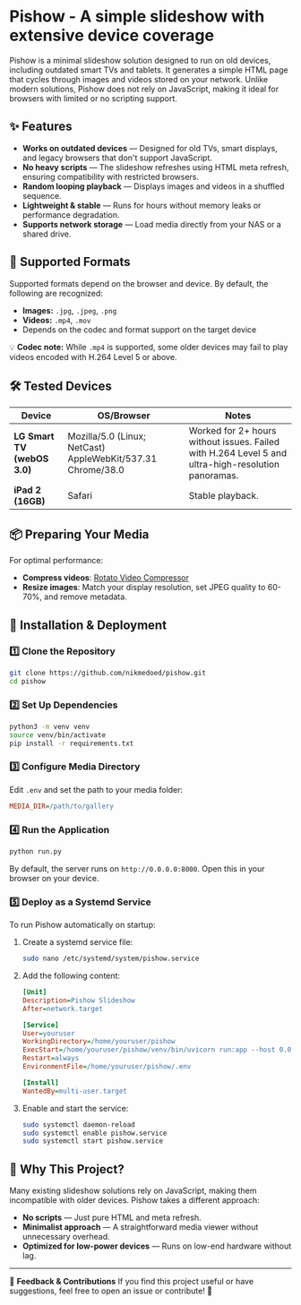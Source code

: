 # Pishow - A simple slideshow with extensive device coverage

Pishow is a minimal slideshow solution designed to run on old devices, including outdated smart TVs and tablets. It generates a simple HTML page that cycles through images and videos stored on your network. Unlike modern solutions, Pishow does not rely on JavaScript, making it ideal for browsers with limited or no scripting support.

## ✨ Features

- **Works on outdated devices** — Designed for old TVs, smart displays, and legacy browsers that don't support JavaScript.
- **No heavy scripts** — The slideshow refreshes using HTML meta refresh, ensuring compatibility with restricted browsers.
- **Random looping playback** — Displays images and videos in a shuffled sequence.
- **Lightweight & stable** — Runs for hours without memory leaks or performance degradation.
- **Supports network storage** — Load media directly from your NAS or a shared drive.

## 🎥 Supported Formats

Supported formats depend on the browser and device. By default, the following are recognized:
- **Images:** `.jpg`, `.jpeg`, `.png`
- **Videos:** `.mp4`, `.mov`
- Depends on the codec and format support on the target device

💡 **Codec note:** While `.mp4` is supported, some older devices may fail to play videos encoded with H.264 Level 5 or above.

## 🛠 Tested Devices

| Device | OS/Browser | Notes |
|--------|-----------|-------|
| **LG Smart TV (webOS 3.0)** | Mozilla/5.0 (Linux; NetCast) AppleWebKit/537.31 Chrome/38.0 | Worked for 2+ hours without issues. Failed with H.264 Level 5 and ultra-high-resolution panoramas. |
| **iPad 2 (16GB)** | Safari | Stable playback. |

## 📦 Preparing Your Media

For optimal performance:
- **Compress videos**: [Rotato Video Compressor](https://tools.rotato.app/compress)
- **Resize images**: Match your display resolution, set JPEG quality to 60-70%, and remove metadata.

## 🚀 Installation & Deployment

### 1️⃣ **Clone the Repository**
```sh
git clone https://github.com/nikmedoed/pishow.git
cd pishow
```

### 2️⃣ **Set Up Dependencies**
```sh
python3 -m venv venv
source venv/bin/activate
pip install -r requirements.txt
```

### 3️⃣ **Configure Media Directory**
Edit `.env` and set the path to your media folder:
```ini
MEDIA_DIR=/path/to/gallery
```

### 4️⃣ **Run the Application**
```sh
python run.py
```

By default, the server runs on `http://0.0.0.0:8000`. Open this in your browser on your device.

### 5️⃣ **Deploy as a Systemd Service**
To run Pishow automatically on startup:

1. Create a systemd service file:
   ```sh
   sudo nano /etc/systemd/system/pishow.service
   ```

2. Add the following content:
   ```ini
   [Unit]
   Description=Pishow Slideshow
   After=network.target

   [Service]
   User=youruser
   WorkingDirectory=/home/youruser/pishow
   ExecStart=/home/youruser/pishow/venv/bin/uvicorn run:app --host 0.0.0.0 --port 8000 --reload=false
   Restart=always
   EnvironmentFile=/home/youruser/pishow/.env

   [Install]
   WantedBy=multi-user.target
   ```

3. Enable and start the service:
   ```sh
   sudo systemctl daemon-reload
   sudo systemctl enable pishow.service
   sudo systemctl start pishow.service
   ```

## 🎯 Why This Project?

Many existing slideshow solutions rely on JavaScript, making them incompatible with older devices. Pishow takes a different approach:
- **No scripts** — Just pure HTML and meta refresh.
- **Minimalist approach** — A straightforward media viewer without unnecessary overhead.
- **Optimized for low-power devices** — Runs on low-end hardware without lag.

---

📢 **Feedback & Contributions**
If you find this project useful or have suggestions, feel free to open an issue or contribute! 🚀
```